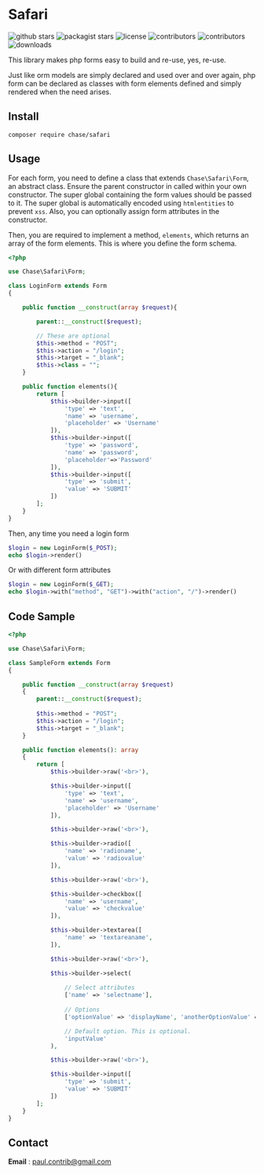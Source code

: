 # Safari
![github stars](https://img.shields.io/github/stars/phrenotype/safari?style=social)
![packagist stars](https://img.shields.io/packagist/stars/chase/safari)
![license](https://img.shields.io/github/license/phrenotype/safari)
![contributors](https://img.shields.io/github/contributors/phrenotype/safari)
![contributors](https://img.shields.io/github/languages/code-size/phrenotype/safari)
![downloads](https://img.shields.io/packagist/dm/chase/safari)  

This library makes php forms easy to build and re-use, yes, re-use.  

Just like orm models are simply declared and used over and over again, php form can be declared as classes with form elements defined and simply rendered when the need arises.

## Install  
`composer require chase/safari`  

## Usage

For each form, you need to define a class that extends `Chase\Safari\Form`, an abstract class. Ensure the parent constructor in called within your own constructor. The super global containing the form values should be passed to it. The super global is automatically encoded using `htmlentities` to prevent `xss`. Also, you can optionally assign form attributes in the constructor.

Then, you are required to implement a method, `elements`, which returns an array of the form elements. This is where you define the form schema.

```php
<?php

use Chase\Safari\Form;

class LoginForm extends Form
{

    public function __construct(array $request){

        parent::__construct($request);

        // These are optional
        $this->method = "POST";
        $this->action = "/login";
        $this->target = "_blank";
        $this->class = "";
    }

    public function elements(){
        return [
            $this->builder->input([
                'type' => 'text',
                'name' => 'username',                
                'placeholder' => 'Username'
            ]),
            $this->builder->input([
                'type' => 'password',
                'name' => 'password',
                'placeholder'=>'Password'                
            ]),
            $this->builder->input([
                'type' => 'submit',
                'value' => 'SUBMIT'
            ])
        ];
    }
}

```

Then, any time you need a login form  

```php
$login = new LoginForm($_POST);
echo $login->render()
```  

Or with different form attributes  

```php
$login = new LoginForm($_GET);
echo $login->with("method", "GET")->with("action", "/")->render()
```

## Code Sample
```php
<?php

use Chase\Safari\Form;

class SampleForm extends Form
{

    public function __construct(array $request)
    {
        parent::__construct($request);
        
        $this->method = "POST";
        $this->action = "/login";
        $this->target = "_blank";
    }

    public function elements(): array
    {
        return [
            $this->builder->raw('<br>'),

            $this->builder->input([
                'type' => 'text',
                'name' => 'username',
                'placeholder' => 'Username'
            ]),

            $this->builder->raw('<br>'),

            $this->builder->radio([
                'name' => 'radioname',
                'value' => 'radiovalue'
            ]),

            $this->builder->raw('<br>'),

            $this->builder->checkbox([
                'name' => 'username',
                'value' => 'checkvalue'
            ]),

            $this->builder->textarea([
                'name' => 'textareaname',
            ]),

            $this->builder->raw('<br>'),

            $this->builder->select(
                
                // Select attributes
                ['name' => 'selectname'],
                
                // Options
                ['optionValue' => 'displayName', 'anotherOptionValue' => 'displayName'],

                // Default option. This is optional.
                'inputValue'
            ),

            $this->builder->raw('<br>'),

            $this->builder->input([
                'type' => 'submit',
                'value' => 'SUBMIT'
            ])
        ];
    }
}
```


## Contact  
**Email** : paul.contrib@gmail.com

